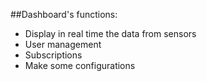 ##Dashboard's functions:
- Display in real time the data from sensors
- User management
- Subscriptions
- Make some configurations
